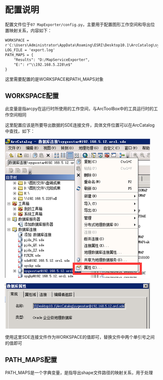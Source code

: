 # 配置说明

配置文件位于`07 MapExporter/config.py`，主要用于配置图形工作空间和导出位置映射关系，内容如下：

```
WORKSPACE = r'C:\Users\Administrator\AppData\Roaming\ESRI\Desktop10.1\ArcCatalog\sygeostar@192.168.5.12.orcl.sde'
LOG_FILE = 'export.log'
PATH_MAPS = {
    "Results": "D:/MapServiceExporter",
    "E:": r"\\192.168.5.228\e$"
}
```

这里需要配置的是WORKSPACE和PATH_MAPS对象

## WORKSPACE配置

此变量是指arcpy在运行时所使用的工作空间，与ArcToolBox中的工具运行时的工作空间相同    

这里配置应该是所要导出数据的SDE连接文件，具体文件位置可以在ArcCatalog中查找，如下：  

![数据库连接](../images/MapExporter_config_workspace.png)  

![SDE文件路径](../images/MapExporter_config_sdepath.png)

使用这里SDE连接文件作为WORKSPACE的值即可，替换文件中两个单引号之间的值即可

## PATH_MAPS配置

PATH_MAPS是一个字典变量，是指导出shape文件路径的映射关系，用于处理